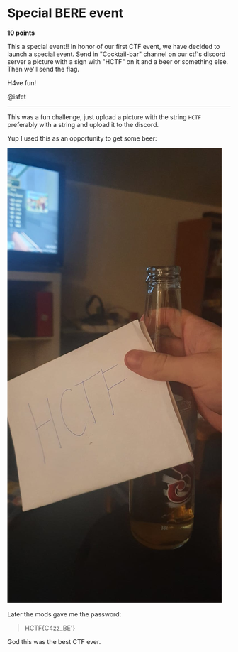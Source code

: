 # Special BERE event

**10 points**

This a special event!! In honor of our first CTF event, we have decided to launch a special event. Send in "Cocktail-bar" channel on our ctf's discord server a picture with a sign with "HCTF" on it and a beer or something else. Then we'll send the flag.

H4ve fun!

@isfet

___

This was a fun challenge, just upload a picture with the string `HCTF` preferably with a string and upload it to the discord.

Yup I used this as an opportunity to get some beer:

![beer](https://github.com/LeonGurin/Hackappatoi/blob/main/Special%20BERE%20event/beer.png)

Later the mods gave me the password:

>HCTF{C4zz_BE'}

God this was the best CTF ever.